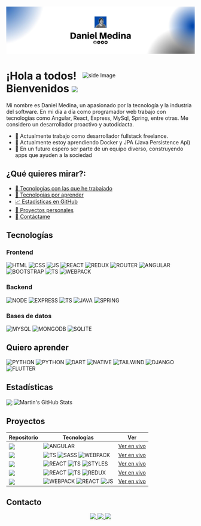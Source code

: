 ![banner](https://raw.githubusercontent.com/dmedinao11/dmedinao11/main/assets/banner.jpg)

<img src="https://webexitosa.com/wp-content/uploads/2020/11/programcacion-web.gif" alt="side Image" align="right" width="300" height="auto" style="margin-top: 2rem" />

# **¡Hola a todos! Bienvenidos** <img src="https://raw.githubusercontent.com/MartinHeinz/MartinHeinz/master/wave.gif" width="30px">

Mi nombre es Daniel Medina, un apasionado por la tecnología y la industria del software.
En mi día a día como programador web trabajo con tecnologías como Angular, React, Express,
MySql, Spring, entre otras. Me considero un desarrollador proactivo y autodidacta.

- 🔭 Actualmente trabajo como desarrollador fullstack freelance.
- 🌱 Actualmente estoy aprendiendo Docker y JPA (Java Persistence Api)
- 👯 En un futuro espero ser parte de un equipo diverso, construyendo apps que ayuden a la sociedad

## **¿Qué quieres mirar?**:

- [🔧 Tecnologías con las que he trabajado](#tecnologías)
- [🔧 Tecnologías por aprender](#quiero-aprender)
- [📈 Estadísticas en GitHub](#estadísticas)
- [🚀 Proyectos personales](#proyectos)
- [📲 Contáctame](#Contacto)

## **Tecnologías**

### Frontend

![HTML](https://img.shields.io/badge/HTML5-E34F26?style=for-the-badge&logo=html5&logoColor=white)
![CSS](https://img.shields.io/badge/CSS3-1572B6?style=for-the-badge&logo=css3&logoColor=white)
![JS](https://img.shields.io/badge/JavaScript-F7DF1E?style=for-the-badge&logo=javascript&logoColor=black)
![REACT](https://img.shields.io/badge/React-20232A?style=for-the-badge&logo=react&logoColor=61DAFB)
![REDUX](https://img.shields.io/badge/Redux-593D88?style=for-the-badge&logo=redux&logoColor=white)
![ROUTER](https://img.shields.io/badge/React_Router-CA4245?style=for-the-badge&logo=react-router&logoColor=white)
![ANGULAR](https://img.shields.io/badge/Angular-DD0031?style=for-the-badge&logo=angular&logoColor=white)
![BOOTSTRAP](https://img.shields.io/badge/Bootstrap-563D7C?style=for-the-badge&logo=bootstrap&logoColor=white)
![TS](https://img.shields.io/badge/TypeScript-007ACC?style=for-the-badge&logo=typescript&logoColor=white)
![WEBPACK](https://img.shields.io/badge/-WEBPACK-blue?style=for-the-badge)

### Backend

![NODE](https://img.shields.io/badge/Node.js-43853D?style=for-the-badge&logo=node.js&logoColor=white)
![EXPRESS](https://img.shields.io/badge/Express.js-404D59?style=for-the-badge)
![TS](https://img.shields.io/badge/TypeScript-007ACC?style=for-the-badge&logo=typescript&logoColor=white)
![JAVA](https://img.shields.io/badge/Java-ED8B00?style=for-the-badge&logo=java&logoColor=white)
![SPRING](https://img.shields.io/badge/Spring-6DB33F?style=for-the-badge&logo=spring&logoColor=white)

### Bases de datos

![MYSQL](https://img.shields.io/badge/MySQL-00000F?style=for-the-badge&logo=mysql&logoColor=white)
![MONGODB](https://img.shields.io/badge/MongoDB-4EA94B?style=for-the-badge&logo=mongodb&logoColor=white)
![SQLITE](https://img.shields.io/badge/SQLite-07405E?style=for-the-badge&logo=sqlite&logoColor=white)

## **Quiero aprender**
![PYTHON](https://img.shields.io/badge/Python-3776AB?style=for-the-badge&logo=python&logoColor=white)
![PYTHON](https://img.shields.io/badge/Go-00ADD8?style=for-the-badge&logo=go&logoColor=white)
![DART](https://img.shields.io/badge/Dart-0175C2?style=for-the-badge&logo=dart&logoColor=white)
![NATIVE](https://img.shields.io/badge/React_Native-20232A?style=for-the-badge&logo=react&logoColor=61DAFB)
![TAILWIND](https://img.shields.io/badge/Tailwind_CSS-38B2AC?style=for-the-badge&logo=tailwind-css&logoColor=white)
![DJANGO](https://img.shields.io/badge/Ruby_on_Rails-CC0000?style=for-the-badge&logo=ruby-on-rails&logoColor=white)
![FLUTTER](	https://img.shields.io/badge/Flutter-02569B?style=for-the-badge&logo=flutter&logoColor=white)

## **Estadísticas**

<img align="center" src="https://github-readme-stats.vercel.app/api/top-langs/?username=dmedinao11&hide=html,jupyter%20notebook,css,coffeescript&title_color=ffffff&text_color=c9cacc&icon_color=2bbc8a&bg_color=1d1f21&langs_count=3" />

<img align="center" src="https://github-readme-stats.vercel.app/api?username=dmedinao11&show_icons=true&line_height=27&count_private=true&title_color=ffffff&text_color=c9cacc&icon_color=2bbc8a&bg_color=1d1f21" alt="Martin's GitHub Stats" />

## **Proyectos**

|Repositorio|Tecnologías|Ver| 
|-----------|-----------|---|    
|<a href="https://github.com/dmedinao11/countries-angular"> <img align="center" src="https://github-readme-stats.vercel.app/api/pin/?username=dmedinao11&repo=countries-angular&title_color=ffffff&text_color=c9cacc&icon_color=2bbc8a&bg_color=1d1f21" width="200"/></a> | ![ANGULAR](https://img.shields.io/badge/Angular-DD0031?style=for-the-badge&logo=angular&logoColor=white) | [Ver en vivo](https://dmedinao11.github.io/countries-angular/countries-angular#/countries) |
|<a href="https://github.com/dmedinao11/countries-vanilla"> <img align="center" src="https://github-readme-stats.vercel.app/api/pin/?username=dmedinao11&repo=countries-vanilla&title_color=ffffff&text_color=c9cacc&icon_color=2bbc8a&bg_color=1d1f21" width="200"/></a> | ![TS](https://img.shields.io/badge/TypeScript-007ACC?style=for-the-badge&logo=typescript&logoColor=white) ![SASS](https://img.shields.io/badge/Sass-CC6699?style=for-the-badge&logo=sass&logoColor=white) ![WEBPACK](https://img.shields.io/badge/-WEBPACK-blue?style=for-the-badge) | [Ver en vivo](https://dmedinao11.github.io/countries-vanilla/#/home) |
|<a href="https://github.com/dmedinao11/url-shortening"> <img align="center" src="https://github-readme-stats.vercel.app/api/pin/?username=dmedinao11&repo=url-shortening&title_color=ffffff&text_color=c9cacc&icon_color=2bbc8a&bg_color=1d1f21" width="200"/></a> | ![REACT](https://img.shields.io/badge/React-20232A?style=for-the-badge&logo=react&logoColor=61DAFB) ![TS](https://img.shields.io/badge/TypeScript-007ACC?style=for-the-badge&logo=typescript&logoColor=white) ![STYLES](https://img.shields.io/badge/-STYLED%20COMPONENTS-pink?style=for-the-badge) | [Ver en vivo](https://dmedinao11.github.io/url-shortening/)|
|<a href="https://github.com/dmedinao11/static-job-listing-react"> <img align="center" src="https://github-readme-stats.vercel.app/api/pin/?username=dmedinao11&repo=static-job-listing-react&title_color=ffffff&text_color=c9cacc&icon_color=2bbc8a&bg_color=1d1f21" width="200"/></a>   | ![REACT](https://img.shields.io/badge/React-20232A?style=for-the-badge&logo=react&logoColor=61DAFB) ![TS](https://img.shields.io/badge/TypeScript-007ACC?style=for-the-badge&logo=typescript&logoColor=white) ![REDUX](https://img.shields.io/badge/Redux-593D88?style=for-the-badge&logo=redux&logoColor=white) | [Ver en vivo](https://dmedinao11.github.io/static-job-listing-react/) |
|<a href="https://github.com/dmedinao11/rock-paper-scissors-react"> <img align="center" src="https://github-readme-stats.vercel.app/api/pin/?username=dmedinao11&repo=rock-paper-scissors-react&title_color=ffffff&text_color=c9cacc&icon_color=2bbc8a&bg_color=1d1f21" width="200"/></a> | ![WEBPACK](https://img.shields.io/badge/-WEBPACK-blue?style=for-the-badge) ![REACT](https://img.shields.io/badge/React-20232A?style=for-the-badge&logo=react&logoColor=61DAFB) ![JS](https://img.shields.io/badge/JavaScript-F7DF1E?style=for-the-badge&logo=javascript&logoColor=black) | [Ver en vivo](https://dmedinao11.github.io/rock-paper-scissors-react/) |

## **Contacto**

<p align="center">
<a href="https://twitter.com/dmedinao11" target="_blank">
    <img src="https://img.shields.io/badge/Twitter-1DA1F2?style=for-the-badge&logo=twitter&logoColor=white"/>
</a>
<a href="mailto:dmedinao11@outlook.com?Subject=Interesado%20en%20contactarte" target="_blank">
    <img src="https://img.shields.io/badge/Microsoft_Outlook-0078D4?style=for-the-badge&logo=microsoft-outlook&logoColor=white"/>
</a>
<a href="https://www.linkedin.com/in/daniel-medina-114104224" target="_blank">
    <img src="https://img.shields.io/badge/LinkedIn-0077B5?style=for-the-badge&logo=linkedin&logoColor=white"/>
</a>
</p>
